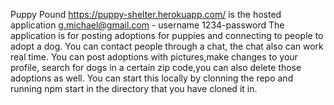 Puppy Pound
https://puppy-shelter.herokuapp.com/ is the hosted application
g.michael@gmail.com - username
1234-password
The application is for posting adoptions for puppies and connecting to people to adopt a dog. You can contact people through a chat, the chat also can work real time.
You can post adoptions with pictures,make changes to your profile, search for dogs in a certain zip code,you can also delete those adoptions as well. 
You can start this locally by clonning the repo and running npm start in the directory that you have cloned it in.
